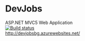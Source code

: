 # DevJobs
ASP.NET MVC5 Web Application
<br />
[![Build status](https://ci.appveyor.com/api/projects/status/foy24k0baojkljg7?svg=true)](https://ci.appveyor.com/project/darindragomirow/devjobs)
<br />
http://devjobsbg.azurewebsites.net/
